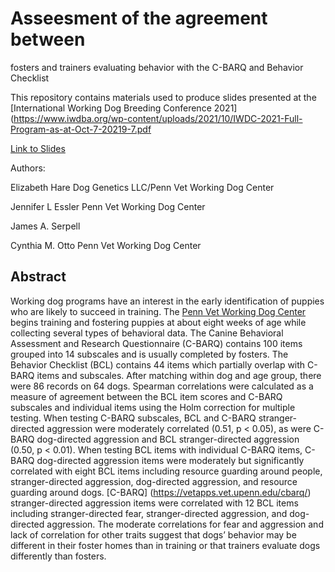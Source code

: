 # Asseesment of the agreement between 
fosters and trainers evaluating behavior with the C-BARQ and Behavior Checklist  

This repository contains materials used to produce slides presented 
at the [International Working Dog Breeding Conference 2021]
(https://www.iwdba.org/wp-content/uploads/2021/10/IWDC-2021-Full-Program-as-at-Oct-7-20219-7.pdf

[Link to Slides](https://lizharedogs.github.io/iwdba2021/#1)


Authors:

Elizabeth Hare
Dog Genetics LLC/Penn Vet Working Dog Center

Jennifer L Essler
Penn Vet Working Dog Center

James A. Serpell

Cynthia M. Otto
Penn Vet Working Dog Center


## Abstract


Working dog programs have an interest in the early identification of puppies who are likely to succeed in training. The [Penn Vet Working Dog Center](https://www.vet.upenn.edu/research/centers-laboratories/center/penn-vet-working-dog-center) begins training and fostering puppies at about eight weeks of age while collecting several types of behavioral data. The Canine Behavioral Assessment and Research Questionnaire (C-BARQ) contains 100 items grouped into 14 subscales and is usually completed by fosters. The Behavior Checklist (BCL) contains 44 items which partially overlap with C-BARQ items and subscales. After matching within dog and age group, there were 86 records on 64 dogs. Spearman correlations were calculated as a measure of agreement between the BCL item scores and C-BARQ subscales and individual items using the Holm correction for multiple testing. When testing C-BARQ subscales, BCL and C-BARQ stranger-directed aggression were moderately correlated (0.51, p < 0.05), as were C-BARQ dog-directed aggression and BCL stranger-directed aggression (0.50, p < 0.01). When testing BCL items with individual C-BARQ items, C-BARQ dog-directed aggression items were moderately but significantly correlated with eight BCL items including resource guarding around people, stranger-directed aggression, dog-directed aggression, and resource guarding around dogs. [C-BARQ]
(https://vetapps.vet.upenn.edu/cbarq/)
 stranger-directed aggression items were correlated with 12 BCL items including stranger-directed fear, stranger-directed aggression, and dog-directed aggression. The moderate correlations for fear and aggression and lack of correlation for other traits suggest that dogs’ behavior may be different in their foster homes than in training or that trainers evaluate dogs differently than fosters.
